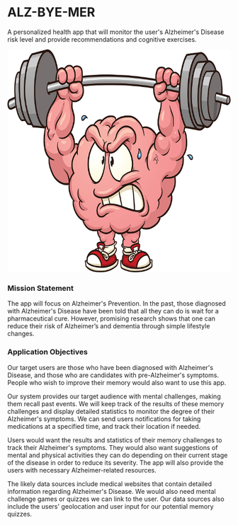 # ALZ-BYE-MER
A personalized health app that will monitor the user's Alzheimer's Disease risk level and provide recommendations and cognitive exercises.

![alt text](/assets/icon.png)

### Mission Statement

The app will focus on Alzheimer's Prevention.
In the past, those diagnosed with Alzheimer's Disease have been told that all they can do is wait for a pharmaceutical cure.  However, promising research shows that one can reduce their risk of Alzheimer’s and dementia through simple lifestyle changes. 

### Application Objectives

Our target users are those who have been diagnosed with Alzheimer's Disease, and those who are candidates with pre-Alzheimer's symptoms.  People who wish to improve their memory would also want to use this app.

Our system provides our target audience with mental challenges, making them recall past events.  We will keep track of the results of these memory challenges and display detailed statistics to monitor the degree of their Alzheimer's symptoms.  We can send users notifications for taking medications at a specified time, and track their location if needed.

Users would want the results and statistics of their memory challenges to track their Alzheimer's symptoms.  They would also want suggestions of mental and physical activities they can do depending on their current stage of the disease in order to reduce its severity. The app will also provide the users with necessary Alzheimer-related resources.

The likely data sources include medical websites that contain detailed information regarding Alzheimer's Disease.  We would also need mental challenge games or quizzes we can link to the user.  Our data sources also include the users' geolocation and user input for our potential memory quizzes. 
